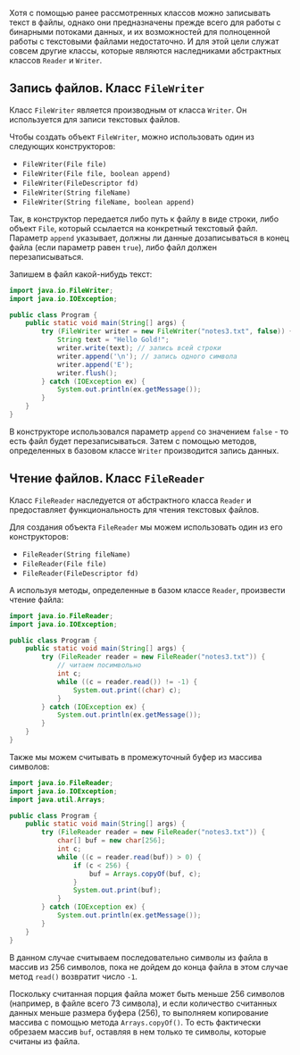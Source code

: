 Хотя с помощью ранее рассмотренных классов можно записывать текст в файлы, однако они предназначены прежде всего для работы с бинарными потоками данных, и их возможностей для полноценной работы с текстовыми файлами недостаточно. И для этой цели служат совсем другие классы, которые являются наследниками абстрактных классов `Reader` и `Writer`.


## Запись файлов. Класс `FileWriter`
Класс `FileWriter` является производным от класса `Writer`. Он используется для записи текстовых файлов.

Чтобы создать объект `FileWriter`, можно использовать один из следующих конструкторов:
- `FileWriter(File file)`
- `FileWriter(File file, boolean append)`
- `FileWriter(FileDescriptor fd)`
- `FileWriter(String fileName)`
- `FileWriter(String fileName, boolean append) `

Так, в конструктор передается либо путь к файлу в виде строки, либо объект `File`, который ссылается на конкретный текстовый файл. Параметр `append` указывает, должны ли данные дозаписываться в конец файла (если параметр равен `true`), либо файл должен перезаписываться.

Запишем в файл какой-нибудь текст:

```java
import java.io.FileWriter;
import java.io.IOException;

public class Program {
    public static void main(String[] args) {
        try (FileWriter writer = new FileWriter("notes3.txt", false)) {
            String text = "Hello Gold!";
            writer.write(text); // запись всей строки
            writer.append('\n'); // запись одного символа
            writer.append('E');
            writer.flush();
        } catch (IOException ex) {
            System.out.println(ex.getMessage());
        }
    }
}
```

В конструкторе использовался параметр `append` со значением `false` - то есть файл будет перезаписываться. Затем с помощью методов, определенных в базовом классе `Writer` производится запись данных.


## Чтение файлов. Класс `FileReader`
Класс `FileReader` наследуется от абстрактного класса `Reader` и предоставляет функциональность для чтения текстовых файлов.

Для создания объекта `FileReader` мы можем использовать один из его конструкторов:
- `FileReader(String fileName)`
- `FileReader(File file)`
- `FileReader(FileDescriptor fd)`

А используя методы, определенные в базом классе `Reader`, произвести чтение файла:

```java
import java.io.FileReader;
import java.io.IOException;

public class Program {
    public static void main(String[] args) {
        try (FileReader reader = new FileReader("notes3.txt")) {
            // читаем посимвольно
            int c;
            while ((c = reader.read()) != -1) {
                System.out.print((char) c);
            }
        } catch (IOException ex) {
            System.out.println(ex.getMessage());
        }
    }
}
```

Также мы можем считывать в промежуточный буфер из массива символов:

```java
import java.io.FileReader;
import java.io.IOException;
import java.util.Arrays;

public class Program {
    public static void main(String[] args) {
        try (FileReader reader = new FileReader("notes3.txt")) {
            char[] buf = new char[256];
            int c;
            while ((c = reader.read(buf)) > 0) {
                if (c < 256) {
                    buf = Arrays.copyOf(buf, c);
                }
                System.out.print(buf);
            }
        } catch (IOException ex) {
            System.out.println(ex.getMessage());
        }
    }
}
```

В данном случае считываем последовательно символы из файла в массив из 256 символов, пока не дойдем до конца файла в этом случае метод `read()` возвратит число `-1`.

Поскольку считанная порция файла может быть меньше 256 символов (например, в файле всего 73 символа), и если количество считанных данных меньше размера буфера (256), то выполняем копирование массива с помощью метода `Arrays.copyOf()`. То есть фактически обрезаем массив `buf`, оставляя в нем только те символы, которые считаны из файла.